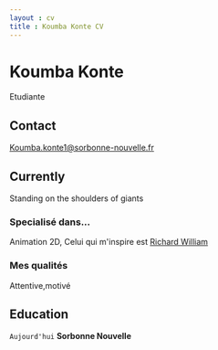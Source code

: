 ```yaml
---
layout : cv
title : Koumba Konte CV
---
```

<link rel="stylesheet" href="/assets/css/style.css">

# Koumba Konte
Etudiante

## Contact

<div id ="Mon adresse mail">
<a href="Koumba.konte1@sorbonne-nouvelle.fr">Koumba.konte1@sorbonne-nouvelle.fr</a>
  
</div>

## Currently

Standing on the shoulders of giants

### Specialisé dans...

Animation 2D, Celui qui m'inspire est [Richard William](https://fr.wikipedia.org/wiki/Richard_Williams_animateur)


### Mes qualités
Attentive,motivé


## Education 

`Aujourd'hui`
__Sorbonne Nouvelle__



